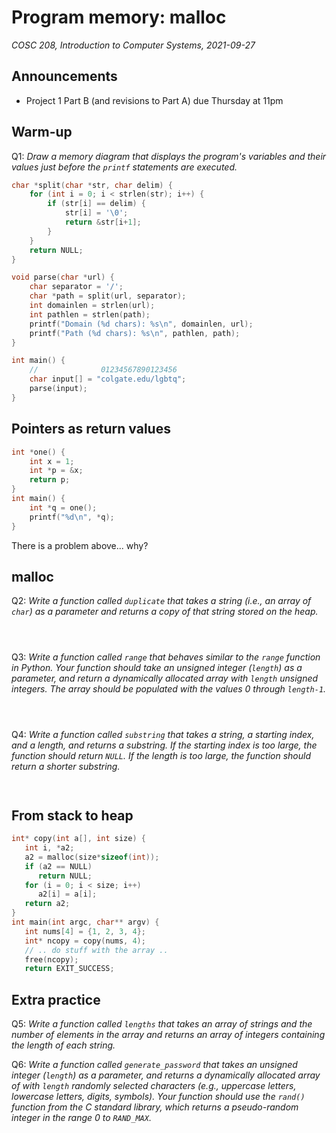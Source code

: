 # Program memory: malloc
_COSC 208, Introduction to Computer Systems, 2021-09-27_

## Announcements
* Project 1 Part B (and revisions to Part A) due Thursday at 11pm

## Warm-up
Q1: _Draw a memory diagram that displays the program's variables and their values just before the `printf` statements are executed._
```C
char *split(char *str, char delim) {
    for (int i = 0; i < strlen(str); i++) {
        if (str[i] == delim) {
            str[i] = '\0';
            return &str[i+1];
        }
    }
    return NULL;
}

void parse(char *url) {
    char separator = '/';
    char *path = split(url, separator);
    int domainlen = strlen(url);
    int pathlen = strlen(path);
    printf("Domain (%d chars): %s\n", domainlen, url);
    printf("Path (%d chars): %s\n", pathlen, path);
}

int main() {
    //              01234567890123456
    char input[] = "colgate.edu/lgbtq";
    parse(input);
}
```

## Pointers as return values
```C
int *one() {
    int x = 1;
    int *p = &x;
    return p;
}
int main() {
    int *q = one();
    printf("%d\n", *q);
}
```  

There is a problem above... why?
<div style="page-break-after: always;"></div>

## malloc
Q2: _Write a function called `duplicate` that takes a string (i.e., an array of `char`) as a parameter and returns a copy of that string stored on the heap._
```C




```

Q3: _Write a function called `range` that behaves similar to the `range` function in Python. Your function should take an unsigned integer (`length`) as a parameter, and return a dynamically allocated array with `length` unsigned integers. The array should be populated with the values 0 through `length-1`._
```C




```

Q4: _Write a function called `substring` that takes a string, a starting index, and a length, and returns a substring. If the starting index is too large, the function should return `NULL`. If the length is too large, the function should return a shorter substring._
```C



```
## From stack to heap
```C
int* copy(int a[], int size) {
   int i, *a2;
   a2 = malloc(size*sizeof(int));
   if (a2 == NULL)
      return NULL;
   for (i = 0; i < size; i++)
      a2[i] = a[i];
   return a2;
}
int main(int argc, char** argv) {
   int nums[4] = {1, 2, 3, 4};
   int* ncopy = copy(nums, 4);
   // .. do stuff with the array ..
   free(ncopy);
   return EXIT_SUCCESS;
```
## Extra practice

Q5: _Write a function called `lengths` that takes an array of strings and the number of elements in the array and returns an array of integers containing the length of each string._


Q6: _Write a function called `generate_password` that takes an unsigned integer (`length`) as a parameter, and returns a dynamically allocated array of with `length` randomly selected characters (e.g., uppercase letters, lowercase letters, digits, symbols). Your function should use the `rand()` function from the C standard library, which returns a pseudo-random integer in the range 0 to `RAND_MAX`._



